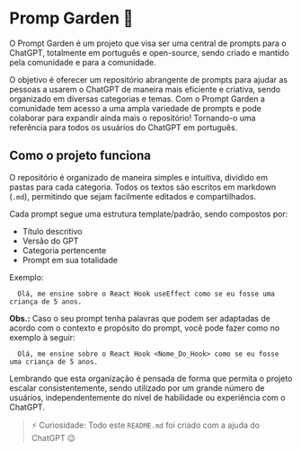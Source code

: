# Promp Garden 🏡

O Prompt Garden é um projeto que visa ser uma central de prompts para o ChatGPT, totalmente em português e open-source, sendo criado e mantido pela comunidade e para a comunidade.

O objetivo é oferecer um repositório abrangente de prompts para ajudar as pessoas a usarem o ChatGPT de maneira mais eficiente e criativa, sendo organizado em diversas categorias e temas. Com o Prompt Garden a comunidade tem acesso a uma ampla variedade de prompts e pode colaborar para expandir ainda mais o repositório! Tornando-o uma referência para todos os usuários do ChatGPT em português.

## Como o projeto funciona

O repositório é organizado de maneira simples e intuitiva, dividido em pastas para cada categoria. Todos os textos são escritos em markdown (`.md`), permitindo que sejam facilmente editados e compartilhados.

Cada prompt segue uma estrutura template/padrão, sendo compostos por:

- Título descritivo
- Versão do GPT
- Categoria pertencente
- Prompt em sua totalidade

Exemplo:

```
  Olá, me ensine sobre o React Hook useEffect como se eu fosse uma criança de 5 anos.
```

**Obs.:** Caso o seu prompt tenha palavras que podem ser adaptadas de acordo com o contexto e propósito do prompt, você pode fazer como no exemplo à seguir:

```
  Olá, me ensine sobre o React Hook <Nome_Do_Hook> como se eu fosse uma criança de 5 anos.
```

Lembrando que esta organização é pensada de forma que permita o projeto escalar consistentemente, sendo utilizado por um grande número de usuários, independentemente do nível de habilidade ou experiência com o ChatGPT.

> ⚡ Curiosidade: Todo este `README.md` foi criado com a ajuda do ChatGPT 😉